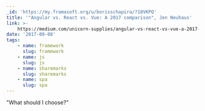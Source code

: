 ```yaml
---
_id: 'https://my.framasoft.org/u/borisschapira/?18VKPQ'
title: '"Angular vs. React vs. Vue: A 2017 comparison", Jen Neuhaus'
link: >-
    https://medium.com/unicorn-supplies/angular-vs-react-vs-vue-a-2017-comparison-c5c52d620176
date: '2017-09-08'
tags:
    - name: framework
      slug: framework
    - name: js
      slug: js
    - name: sharemarks
      slug: sharemarks
    - name: spa
      slug: spa
---
```


<div class="markdown"><p>&quot;What should I choose?&quot;
</p></div>
